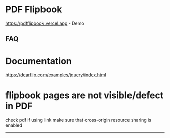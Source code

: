 # PDF Flipbook

https://pdfflipbook.vercel.app - Demo

## FAQ

# Documentation
https://dearflip.com/examples/jquery/index.html

# flipbook pages are not visible/defect in PDF
check pdf if using link make sure that cross-origin resource sharing is enabled 

-----
